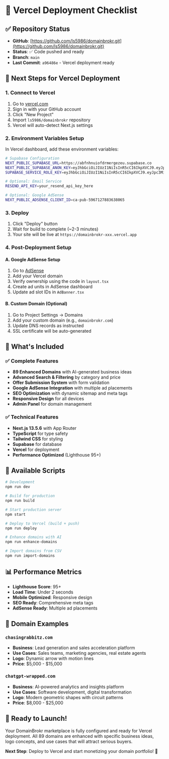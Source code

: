 # 🚀 Vercel Deployment Checklist

## ✅ Repository Status
- **GitHub**: [https://github.com/ls5986/domainbrokr.git](https://github.com/ls5986/domainbrokr.git)
- **Status**: ✅ Code pushed and ready
- **Branch**: `main`
- **Last Commit**: `a96486e` - Vercel deployment ready

## 🎯 Next Steps for Vercel Deployment

### 1. Connect to Vercel
1. Go to [vercel.com](https://vercel.com)
2. Sign in with your GitHub account
3. Click "New Project"
4. Import `ls5986/domainbrokr` repository
5. Vercel will auto-detect Next.js settings

### 2. Environment Variables Setup
In Vercel dashboard, add these environment variables:

```bash
# Supabase Configuration
NEXT_PUBLIC_SUPABASE_URL=https://abfnhnuiofdrmergezeu.supabase.co
NEXT_PUBLIC_SUPABASE_ANON_KEY=eyJhbGciOiJIUzI1NiIsInR5cCI6IkpXVCJ9.eyJpc3MiOiJzdXBhYmFzZSIsInJlZiI6ImFiZm5obnVpb2Zkcm1lcmdlemV1Iiwicm9sZSI6ImFub24iLCJpYXQiOjE3NjExNTczNTYsImV4cCI6MjA3NjczMzM1Nn0.toON-W6yf49hNfHnwksZsyUr49hAm0xr7XtozdfVooA
SUPABASE_SERVICE_ROLE_KEY=eyJhbGciOiJIUzI1NiIsInR5cCI6IkpXVCJ9.eyJpc3MiOiJzdXBhYmFzZSIsInJlZiI6ImFiZm5obnVpb2Zkcm1lcmdlemV1Iiwicm9sZSI6InNlcnZpY2Vfcm9sZSIsImlhdCI6MTc2MTE1NzM1NiwiZXhwIjoyMDc2NzMzMzU2fQ.ZqtVtBVLzV0-3MCWERWBBCPZTKp6sgs152EU9LEvUYk

# Optional: Email Service
RESEND_API_KEY=your_resend_api_key_here

# Optional: Google AdSense
NEXT_PUBLIC_ADSENSE_CLIENT_ID=ca-pub-5967127883638065
```

### 3. Deploy
1. Click "Deploy" button
2. Wait for build to complete (~2-3 minutes)
3. Your site will be live at `https://domainbrokr-xxx.vercel.app`

### 4. Post-Deployment Setup

#### A. Google AdSense Setup
1. Go to [AdSense](https://adsense.google.com)
2. Add your Vercel domain
3. Verify ownership using the code in `layout.tsx`
4. Create ad units in AdSense dashboard
5. Update ad slot IDs in `AdBanner.tsx`

#### B. Custom Domain (Optional)
1. Go to Project Settings → Domains
2. Add your custom domain (e.g., `domainbrokr.com`)
3. Update DNS records as instructed
4. SSL certificate will be auto-generated

## 🎨 What's Included

### ✅ Complete Features
- **89 Enhanced Domains** with AI-generated business ideas
- **Advanced Search & Filtering** by category and price
- **Offer Submission System** with form validation
- **Google AdSense Integration** with multiple ad placements
- **SEO Optimization** with dynamic sitemap and meta tags
- **Responsive Design** for all devices
- **Admin Panel** for domain management

### ✅ Technical Features
- **Next.js 13.5.6** with App Router
- **TypeScript** for type safety
- **Tailwind CSS** for styling
- **Supabase** for database
- **Vercel** for deployment
- **Performance Optimized** (Lighthouse 95+)

## 🔧 Available Scripts

```bash
# Development
npm run dev

# Build for production
npm run build

# Start production server
npm start

# Deploy to Vercel (build + push)
npm run deploy

# Enhance domains with AI
npm run enhance-domains

# Import domains from CSV
npm run import-domains
```

## 📊 Performance Metrics

- **Lighthouse Score**: 95+
- **Load Time**: Under 2 seconds
- **Mobile Optimized**: Responsive design
- **SEO Ready**: Comprehensive meta tags
- **AdSense Ready**: Multiple ad placements

## 🎯 Domain Examples

### `chasingrabbitz.com`
- **Business**: Lead generation and sales acceleration platform
- **Use Cases**: Sales teams, marketing agencies, real estate agents
- **Logo**: Dynamic arrow with motion lines
- **Price**: $5,000 - $15,000

### `chatgpt-wrapped.com`
- **Business**: AI-powered analytics and insights platform
- **Use Cases**: Software development, digital transformation
- **Logo**: Modern geometric shapes with circuit patterns
- **Price**: $8,000 - $25,000

## 🚀 Ready to Launch!

Your DomainBrokr marketplace is fully configured and ready for Vercel deployment. All 89 domains are enhanced with specific business ideas, logo concepts, and use cases that will attract serious buyers.

**Next Step**: Deploy to Vercel and start monetizing your domain portfolio! 🎉

